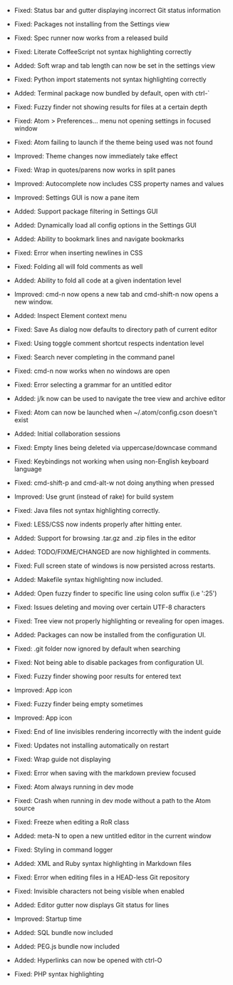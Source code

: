 * Fixed: Status bar and gutter displaying incorrect Git status information
* Fixed: Packages not installing from the Settings view
* Fixed: Spec runner now works from a released build
* Fixed: Literate CoffeeScript not syntax highlighting correctly

* Added: Soft wrap and tab length can now be set in the settings view
* Fixed: Python import statements not syntax highlighting correctly

* Added: Terminal package now bundled by default, open with ctrl-`
* Fixed: Fuzzy finder not showing results for files at a certain depth
* Fixed: Atom > Preferences... menu not opening settings in focused window

* Fixed: Atom failing to launch if the theme being used was not found

* Improved: Theme changes now immediately take effect
* Fixed: Wrap in quotes/parens now works in split panes
* Improved: Autocomplete now includes CSS property names and values
* Improved: Settings GUI is now a pane item
* Added: Support package filtering in Settings GUI
* Added: Dynamically load all config options in the Settings GUI
* Added: Ability to bookmark lines and navigate bookmarks
* Fixed: Error when inserting newlines in CSS
* Fixed: Folding all will fold comments as well
* Added: Ability to fold all code at a given indentation level

* Improved: cmd-n now opens a new tab and cmd-shift-n now opens a new window.
* Added: Inspect Element context menu
* Fixed: Save As dialog now defaults to directory path of current editor
* Fixed: Using toggle comment shortcut respects indentation level

* Fixed: Search never completing in the command panel

* Fixed: cmd-n now works when no windows are open

* Fixed: Error selecting a grammar for an untitled editor

* Added: j/k now can be used to navigate the tree view and archive editor

* Fixed: Atom can now be launched when ~/.atom/config.cson doesn't exist
* Added: Initial collaboration sessions
* Fixed: Empty lines being deleted via uppercase/downcase command
* Fixed: Keybindings not working when using non-English keyboard language
* Fixed: cmd-shift-p and cmd-alt-w not doing anything when pressed

* Improved: Use grunt (instead of rake) for build system
* Fixed: Java files not syntax highlighting correctly.
* Fixed: LESS/CSS now indents properly after hitting enter.
* Added: Support for browsing .tar.gz and .zip files in the editor
* Added: TODO/FIXME/CHANGED are now highlighted in comments.
* Fixed: Full screen state of windows is now persisted across restarts.
* Added: Makefile syntax highlighting now included.
* Added: Open fuzzy finder to specific line using colon suffix (i.e ':25')
* Fixed: Issues deleting and moving over certain UTF-8 characters
* Fixed: Tree view not properly highlighting or revealing for open images.
* Added: Packages can now be installed from the configuration UI.
* Fixed: .git folder now ignored by default when searching

* Fixed: Not being able to disable packages from configuration UI.
* Fixed: Fuzzy finder showing poor results for entered text
* Improved: App icon

* Fixed: Fuzzy finder being empty sometimes

* Improved: App icon
* Fixed: End of line invisibles rendering incorrectly with the indent guide
* Fixed: Updates not installing automatically on restart
* Fixed: Wrap guide not displaying
* Fixed: Error when saving with the markdown preview focused

* Fixed: Atom always running in dev mode
* Fixed: Crash when running in dev mode without a path to the Atom source

* Fixed: Freeze when editing a RoR class
* Added: meta-N to open a new untitled editor in the current window

* Fixed: Styling in command logger
* Added: XML and Ruby syntax highlighting in Markdown files
* Fixed: Error when editing files in a HEAD-less Git repository

* Fixed: Invisible characters not being visible when enabled
* Added: Editor gutter now displays Git status for lines

* Improved: Startup time
* Added: SQL bundle now included
* Added: PEG.js bundle now included
* Added: Hyperlinks can now be opened with ctrl-O
* Fixed: PHP syntax highlighting
